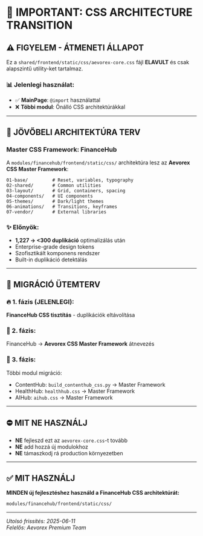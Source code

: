 # 🚨 IMPORTANT: CSS ARCHITECTURE TRANSITION

## ⚠️ FIGYELEM - ÁTMENETI ÁLLAPOT

Ez a `shared/frontend/static/css/aevorex-core.css` fájl **ELAVULT** és csak alapszintű utility-ket tartalmaz.

### 📊 Jelenlegi használat:
- ✅ **MainPage**: `@import` használattal
- ❌ **Többi modul**: Önálló CSS architektúrákkal

---

## 🎯 JÖVŐBELI ARCHITEKTÚRA TERV

### Master CSS Framework: **FinanceHub**
A `modules/financehub/frontend/static/css/` architektúra lesz az **Aevorex CSS Master Framework**:

```
01-base/         # Reset, variables, typography
02-shared/       # Common utilities  
03-layout/       # Grid, containers, spacing
04-components/   # UI components
05-themes/       # Dark/light themes
06-animations/   # Transitions, keyframes
07-vendor/       # External libraries
```

### ✨ Előnyök:
- **1,227 → <300 duplikáció** optimalizálás után
- Enterprise-grade design tokens
- Szofisztikált komponens rendszer
- Built-in duplikáció detektálás

---

## 📅 MIGRÁCIÓ ÜTEMTERV

### 🔥 1. fázis (JELENLEGI):
**FinanceHub CSS tisztítás** - duplikációk eltávolítása

### 🚀 2. fázis:
FinanceHub → **Aevorex CSS Master Framework** átnevezés

### 🔄 3. fázis:
Többi modul migráció:
- ContentHub: `build_contenthub_css.py` → Master Framework
- HealthHub: `healthhub.css` → Master Framework  
- AIHub: `aihub.css` → Master Framework

---

## ⛔ MIT NE HASZNÁLJ

- **NE** fejleszd ezt az `aevorex-core.css`-t tovább
- **NE** add hozzá új modulokhoz
- **NE** támaszkodj rá production környezetben

---

## ✅ MIT HASZNÁLJ

**MINDEN új fejlesztéshez használd a FinanceHub CSS architektúrát:**
```bash
modules/financehub/frontend/static/css/
```

---

*Utolsó frissítés: 2025-06-11*  
*Felelős: Aevorex Premium Team* 
 